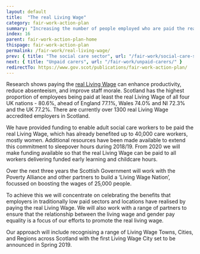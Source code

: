 ```yaml
---
layout: default
title:  "The real Living Wage"
category: fair-work-action-plan
summary: "Increasing the number of people employed who are paid the real Living Wage."
index: 16
parent: fair-work-action-plan-home
thispage: fair-work-action-plan
permalink: /fair-work/real-living-wage/
prev: { title: "The social care sector", url: "/fair-work/social-care-sector/" }
next: { title: "Unpaid carers", url: "/fair-work/unpaid-carers/" }
redirectTo: https://www.gov.scot/publications/fair-work-action-plan/
---
```


Research shows paying the [real Living Wage](https://scottishlivingwage.org/) can enhance productivity, reduce absenteeism, and improve staff morale.  Scotland has the highest proportion of employees being paid at least the real Living Wage of all four UK nations - 80.6%, ahead of England 77.1%, Wales 74.0% and NI 72.3% and the UK 77.2%. There are currently over 1300 real Living Wage accredited employers in Scotland. 

We have provided funding to enable adult social care workers to be paid the real Living Wage, which has already benefited up to 40,000 care workers, mostly women. Additional resources have been made available to extend this commitment to sleepover hours during 2018/19. From 2020 we will make funding available so that the real Living Wage can be paid to all workers delivering funded early learning and childcare hours.  

Over the next three years the Scottish Government will work with the Poverty Alliance and other partners to build a ‘Living Wage Nation’, focussed on boosting the wages of 25,000 people. 

To achieve this we will concentrate on celebrating the benefits that employers in traditionally low paid sectors and locations have realised by paying the real Living Wage.  We will also work with a range of partners to ensure that the relationship between the living wage and gender pay equality is a focus of our efforts to promote the real living wage.

Our approach will include recognising a range of Living Wage Towns, Cities, and Regions across Scotland with the first Living Wage City set to be announced in Spring 2019. 
